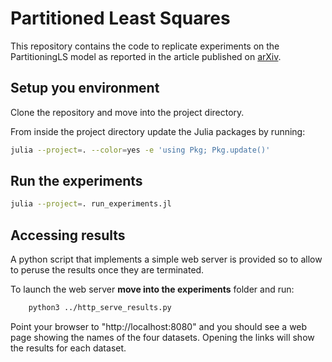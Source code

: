 # Partitioned Least Squares

This repository contains the code to replicate experiments on the PartitioningLS model
as reported in the article published on [arXiv](https://arxiv.org/abs/2006.16202).

## Setup you environment

Clone the repository and move into the project directory.

From inside the project directory update the Julia packages by running:

```bash
julia --project=. --color=yes -e 'using Pkg; Pkg.update()'
```

## Run the experiments

```bash
julia --project=. run_experiments.jl
```

## Accessing results

A python script that implements a simple web server is provided so to allow
to peruse the results once they are terminated.

To launch the web server **move into the experiments** folder and run:

```bash
    python3 ../http_serve_results.py
```

Point your browser to "http://localhost:8080" and you should see a web
page showing the names of the four datasets. Opening the links will show
the results for each dataset.
